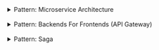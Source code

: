 <details>
  <summary> Pattern: Microservice Architecture </summary>
  <br/>
  
  Микросервисная архитектура - дизайн патерн проектирования приложений, при котором приложение представляет собой набор независиво развёрнутых сервисов. Чаще используется для проектирования сложных "enterprise" приложений.
  
  Независимые сервисы могут быть написаны на разных языках программирования и могут использовать разные источники хранения данных. Отсюда вытекает первое преимущество: при изменении кодовой базы сервиса не возникнет необходимости собирать и разворачивать полностью всё приложение, достаточно будет ограничиться одним сервисом, где эти изменения происходили. Второе преимущество в более гибком расширении таких приложений, так как сервисы незавимы.
  
  Характерные особенности:
  
  1) Компоненты = сервисы (в противопоставление библиотекам) </br>
     С точки зрения компонентного подхода, сервисы - это внешние по отношению к текущему процессу компоненты, которые общаются посредством запросов от веб-сервисов или RPC (Remote Procedure Call).
     Разделение на сервисы может происходить по принципу бизнес-доменов (domain-driven design) и др.
     Каждый сервис может использовать нужные ему технологии в зависимости от бизнес задачи. 
     В рамках большого приложения над разными сервисами могут работать небольшие многофункциональные команды (дизайнеры, тестировщики, ui-разработчики, backend-разработчики, специалисты по работе с базой данных).
     
  2) Independent deployability </br>
     Сервисы разворачиваются независимо друг от друга (соответственно релизиться тоже могут отдельно). Нужно стремится к тому чтобы сервисы были меньше связаны друг с другом (decoupled), чтобы при изменении одного сервиса не было необходимости менять что-либо ещё. 
 
  3) Smart endpoints and dumb pipes </br>
     Этот подход применяется как альтернатива ESB (Enterprise Service Bus).
     Независимые сервисы = smart endpoints - принимают запросы, обрабатывают их согласно базнес логике и возвращают ответ. Сложная внутренняя имплементация функционала должна быть скрыта (Hexagonal pattern) от интерфейсов, через которые осуществляется взаимодействие с этим функционалом. 
     RESTish protocols = dumb pipes - простые способы взаимодействия.
     
   4) Отдельные базы данных </br>
      Если одному сервису нужны данные из другого сервиса, первый должен запросить эти данные у другого. Это позволит второму сервису определить данные, которые могут быть расшарены или скрыты.
   
  Bottleneck: 
   1) четкие границы между сервисами, которые трудно обойти, что говорит о том, как важно правильно их раставлять
   2) при изменениях интерфейса необходимо учитывать как это повлияет на другие связанные с ним сервисы
   3) ...
     

  Что почитать:
  1. [Microservices](https://martinfowler.com/articles/microservices.html) by Martin Fowler and James Lewis.
  2. [Pattern: Microservice Architecture](https://microservices.io/patterns/microservices.html) by Chris Richardson.
  3. Building Microservices by Sam Newman.
  4. Microservices and Containers by Parminder Kocher.
  
  And you will die 😅

</details>
<br/>
<details>
  <summary> Pattern: Backends For Frontends (API Gateway) </summary>
  <br/>
  
  API Gateway - патерн проектирования взаимодействия клиентского приложения с микросервисами. Согласно данному патерну создается единая точка входа (single entrypoint) во все сервисы. Запросы обрабатываются несколькими способами, например, при помощи перенаправления запроса (proxy/routing).
  
  Backends for frontends - патерн проектирования, при котором создаются отдельные API Gateway сервисы под конкретную клиентскую платформу (web app, mobile app).
  
  Что почитать:
  1. [Pattern: Backends For Frontends](https://samnewman.io/patterns/architectural/bff/) by Sam Newman.
  2. [Pattern: API Gateway / Backends for Frontends](https://microservices.io/patterns/apigateway.html) by Chris Richardson.

</details>
<br/>
<details>
  <summary> Pattern: Saga </summary>
  <br/>
  
  Что почитать:
  1. [Pattern: Saga](https://microservices.io/patterns/data/saga.html) by Chris Richardson.

</details>
<br/>
